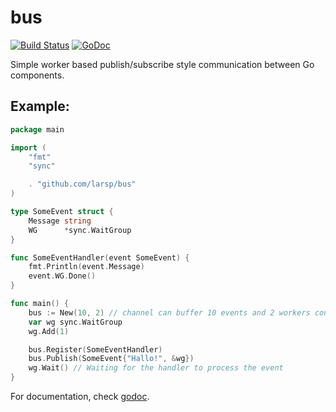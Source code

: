 bus
============

[![Build Status](https://api.travis-ci.org/larsp/bus.svg?branch=develop)](https://travis-ci.org/larsp/bus) [![GoDoc](https://godoc.org/github.com/larsp/bus?status.svg)](https://godoc.org/github.com/larsp/bus)

Simple worker based publish/subscribe style communication between Go components.

## Example:

```go
package main

import (
	"fmt"
	"sync"

	. "github.com/larsp/bus"
)

type SomeEvent struct {
	Message string
	WG      *sync.WaitGroup
}

func SomeEventHandler(event SomeEvent) {
	fmt.Println(event.Message)
	event.WG.Done()
}

func main() {
	bus := New(10, 2) // channel can buffer 10 events and 2 workers consume from that channel
	var wg sync.WaitGroup
	wg.Add(1)

	bus.Register(SomeEventHandler)
	bus.Publish(SomeEvent{"Hallo!", &wg})
	wg.Wait() // Waiting for the handler to process the event
}
```

For documentation, check [godoc](http://godoc.org/github.com/larsp/bus).
